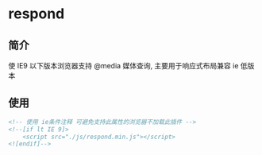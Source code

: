 # respond

## 简介

使 IE9 以下版本浏览器支持 @media 媒体查询, 主要用于响应式布局兼容 ie 低版本

## 使用

```html
<!-- 使用 ie条件注释 可避免支持此属性的浏览器不加载此插件 -->
<!--[if lt IE 9]>
	<script src="./js/respond.min.js"></script>
<![endif]-->
```

